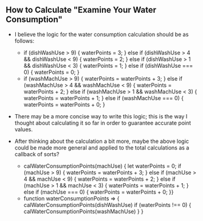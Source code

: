 ## How to Calculate "Examine Your Water Consumption"
- I believe the logic for the water consumption calculation should be as follows:
    - if (dishWashUse > 9) {
        waterPoints = 3;
    } else if (dishWashUse > 4 && dishWashUse < 9) {
        waterPoints = 2;
    } else if (dishWashUse > 1 && dishWashUse < 3) {
        waterPoints = 1;
    } else if (dishWashUse === 0) {
        waterPoints = 0;
    }
    - if (washMachUse > 9) {
        waterPoints = waterPoints + 3;
    } else if (washMachUse > 4 && washMachUse < 9) {
        waterPoints = waterPoints + 2;
    } else if (washMachUse > 1 && washMachUse < 3) {
        waterPoints = waterPoints + 1;
    } else if (washMachUse === 0) {
        waterPoints = waterPoints + 0;
    }
- There may be a more concise way to write this logic; this is the way I thought about calculating it so far in order to guarantee accurate point values.

- After thinking about the calculation a bit more, maybe the above logic could be made more general and applied to the total calculations as a callback of sorts?
    - calWaterConsumptionPoints(machUse) {
        let waterPoints = 0;
        if (machUse > 9) {
            waterPoints = waterPoints + 3;
        } else if (machUse > 4 && machUse < 9) {
            waterPoints = waterPoints + 2;
        } else if (machUse > 1 && machUse < 3) {
            waterPoints = waterPoints + 1;
        } else if (machUse === 0) {
            waterPoints = waterPoints + 0;
        }}
    - function waterConsumptionPoints => {
        calWaterConsumptionPoints(dishWashUse)
        if (waterPoints !== 0) {
            calWaterConsumptionPoints(washMachUse)
        }
    }